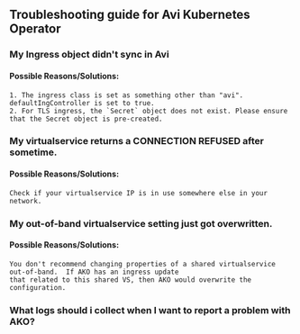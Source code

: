 ## Troubleshooting guide for Avi Kubernetes Operator

### My Ingress object didn't sync in Avi

#### Possible Reasons/Solutions:

    1. The ingress class is set as something other than "avi". defaultIngController is set to true. 
    2. For TLS ingress, the `Secret` object does not exist. Please ensure that the Secret object is pre-created.
 
### My virtualservice returns a CONNECTION REFUSED after sometime.
 
#### Possible Reasons/Solutions:
 
    Check if your virtualservice IP is in use somewhere else in your network.

### My out-of-band virtualservice setting just got overwritten.

#### Possible Reasons/Solutions:

    You don't recommend changing properties of a shared virtualservice out-of-band.  If AKO has an ingress update 
    that related to this shared VS, then AKO would overwrite the configuration.
    
### What logs should i collect when I want to report a problem with AKO?

    
